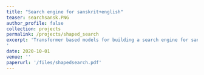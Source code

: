 ```yaml
---
title: "Search engine for sanskrit+english"
teaser: searchsansk.PNG
author_profile: false
collection: projects
permalink: /projects/shaped_search
excerpt: 'Transformer based models for building a search engine for sanskrit and english. https://github.com/VDABase
'
date: 2020-10-01
venue: ''
paperurl: '/files/shapedsearch.pdf'
---
```



